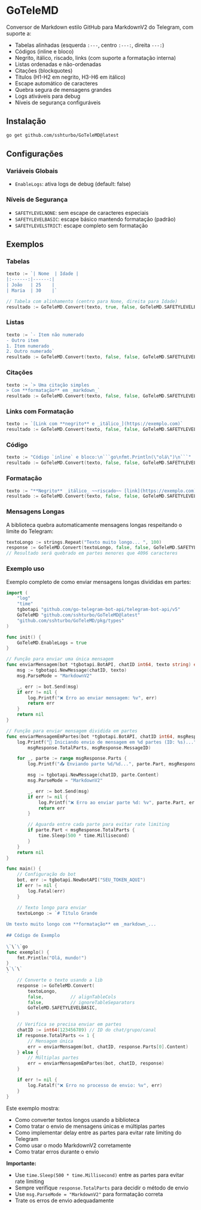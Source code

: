 # GoTeleMD

Conversor de Markdown estilo GitHub para MarkdownV2 do Telegram, com suporte a:

- Tabelas alinhadas (esquerda `:---`, centro `:---:`, direita `---:`)
- Códigos (inline e bloco)
- Negrito, itálico, riscado, links (com suporte a formatação interna)
- Listas ordenadas e não-ordenadas
- Citações (blockquotes)
- Títulos (H1-H2 em negrito, H3-H6 em itálico)
- Escape automático de caracteres
- Quebra segura de mensagens grandes
- Logs ativáveis para debug
- Níveis de segurança configuráveis

## Instalação

```bash
go get github.com/sshturbo/GoTeleMD@latest
```


## Configurações

### Variáveis Globais
- `EnableLogs`: ativa logs de debug (default: false)

### Níveis de Segurança
- `SAFETYLEVELNONE`: sem escape de caracteres especiais
- `SAFETYLEVELBASIC`: escape básico mantendo formatação (padrão)
- `SAFETYLEVELSTRICT`: escape completo sem formatação

## Exemplos

### Tabelas
```go
texto := `| Nome  | Idade |
|:------:|------:|
| João   | 25    |
| Maria  | 30    |`

// Tabela com alinhamento (centro para Nome, direita para Idade)
resultado := GoTeleMD.Convert(texto, true, false, GoTeleMD.SAFETYLEVELBASIC)
```

### Listas
```go
texto := `- Item não numerado
- Outro item
1. Item numerado
2. Outro numerado`
resultado := GoTeleMD.Convert(texto, false, false, GoTeleMD.SAFETYLEVELBASIC)
```

### Citações
```go
texto := `> Uma citação simples
> Com **formatação** em _markdown_`
resultado := GoTeleMD.Convert(texto, false, false, GoTeleMD.SAFETYLEVELBASIC)
```

### Links com Formatação
```go
texto := `[Link com **negrito** e _itálico_](https://exemplo.com)`
resultado := GoTeleMD.Convert(texto, false, false, GoTeleMD.SAFETYLEVELBASIC)
```

### Código
```go
texto := "Código `inline` e bloco:\n```go\nfmt.Println(\"olá\")\n```"
resultado := GoTeleMD.Convert(texto, false, false, GoTeleMD.SAFETYLEVELBASIC)
```

### Formatação
```go
texto := "**Negrito** _itálico_ ~~riscado~~ [link](https://exemplo.com)"
resultado := GoTeleMD.Convert(texto, false, false, GoTeleMD.SAFETYLEVELBASIC)
```

### Mensagens Longas
A biblioteca quebra automaticamente mensagens longas respeitando o limite do Telegram:

```go
textoLongo := strings.Repeat("Texto muito longo... ", 100)
response := GoTeleMD.Convert(textoLongo, false, false, GoTeleMD.SAFETYLEVELBASIC)
// Resultado será quebrado em partes menores que 4096 caracteres
```

### Exemplo uso
Exemplo completo de como enviar mensagens longas divididas em partes:

```go
import (
    "log"
    "time"
    tgbotapi "github.com/go-telegram-bot-api/telegram-bot-api/v5"
    GoTeleMD "github.com/sshturbo/GoTeleMD@latest"
    "github.com/sshturbo/GoTeleMD/pkg/types"
)

func init() {
    GoTeleMD.EnableLogs = true
}

// Função para enviar uma única mensagem
func enviarMensagem(bot *tgbotapi.BotAPI, chatID int64, texto string) error {
    msg := tgbotapi.NewMessage(chatID, texto)
    msg.ParseMode = "MarkdownV2"

    _, err := bot.Send(msg)
    if err != nil {
        log.Printf("❌ Erro ao enviar mensagem: %v", err)
        return err
    }
    return nil
}

// Função para enviar mensagem dividida em partes
func enviarMensagemEmPartes(bot *tgbotapi.BotAPI, chatID int64, msgResponse GoTeleMD.MessageResponse) error {
    log.Printf("📨 Iniciando envio de mensagem em %d partes (ID: %s)...",
        msgResponse.TotalParts, msgResponse.MessageID)

    for _, parte := range msgResponse.Parts {
        log.Printf("📤 Enviando parte %d/%d...", parte.Part, msgResponse.TotalParts)

        msg := tgbotapi.NewMessage(chatID, parte.Content)
        msg.ParseMode = "MarkdownV2"

        _, err := bot.Send(msg)
        if err != nil {
            log.Printf("❌ Erro ao enviar parte %d: %v", parte.Part, err)
            return err
        }

        // Aguarda entre cada parte para evitar rate limiting
        if parte.Part < msgResponse.TotalParts {
            time.Sleep(500 * time.Millisecond)
        }
    }
    return nil
}

func main() {
    // Configuração do bot
    bot, err := tgbotapi.NewBotAPI("SEU_TOKEN_AQUI")
    if err != nil {
        log.Fatal(err)
    }

    // Texto longo para enviar
    textoLongo := `# Título Grande
    
Um texto muito longo com **formatação** em _markdown_...
    
## Código de Exemplo
    
\`\`\`go
func exemplo() {
    fmt.Println("Olá, mundo!")
}
\`\`\`
`
    // Converte o texto usando a lib
    response := GoTeleMD.Convert(
        textoLongo,
        false,          // alignTableCols
        false,          // ignoreTableSeparators
        GoTeleMD.SAFETYLEVELBASIC,
    )

    // Verifica se precisa enviar em partes
    chatID := int64(123456789) // ID do chat/grupo/canal
    if response.TotalParts <= 1 {
        // Mensagem única
        err = enviarMensagem(bot, chatID, response.Parts[0].Content)
    } else {
        // Múltiplas partes
        err = enviarMensagemEmPartes(bot, chatID, response)
    }

    if err != nil {
        log.Fatalf("❌ Erro no processo de envio: %v", err)
    }
}
```

Este exemplo mostra:
- Como converter textos longos usando a biblioteca
- Como tratar o envio de mensagens únicas e múltiplas partes
- Como implementar delay entre as partes para evitar rate limiting do Telegram
- Como usar o modo MarkdownV2 corretamente
- Como tratar erros durante o envio

**Importante:**
- Use `time.Sleep(500 * time.Millisecond)` entre as partes para evitar rate limiting
- Sempre verifique `response.TotalParts` para decidir o método de envio
- Use `msg.ParseMode = "MarkdownV2"` para formatação correta
- Trate os erros de envio adequadamente